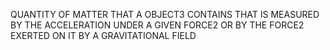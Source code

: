 QUANTITY OF MATTER THAT A OBJECT3 CONTAINS THAT IS MEASURED BY THE ACCELERATION UNDER A GIVEN FORCE2 OR BY THE FORCE2 EXERTED ON IT BY A GRAVITATIONAL FIELD
